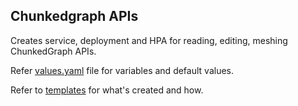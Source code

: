 ## Chunkedgraph APIs

Creates service, deployment and HPA for reading, editing, meshing ChunkedGraph APIs.

Refer [values.yaml](https://github.com/ZettaAI/helm-charts/blob/master/charts/chunkedgraph/values.yaml) file for variables and default values.

Refer to [templates](https://github.com/ZettaAI/helm-charts/blob/master/charts/chunkedgraph/templates) for what's created and how.
